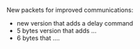 New packets for improved communications:
- new version that adds a delay command 
- 5 bytes version that adds ...
- 6 bytes that ....
